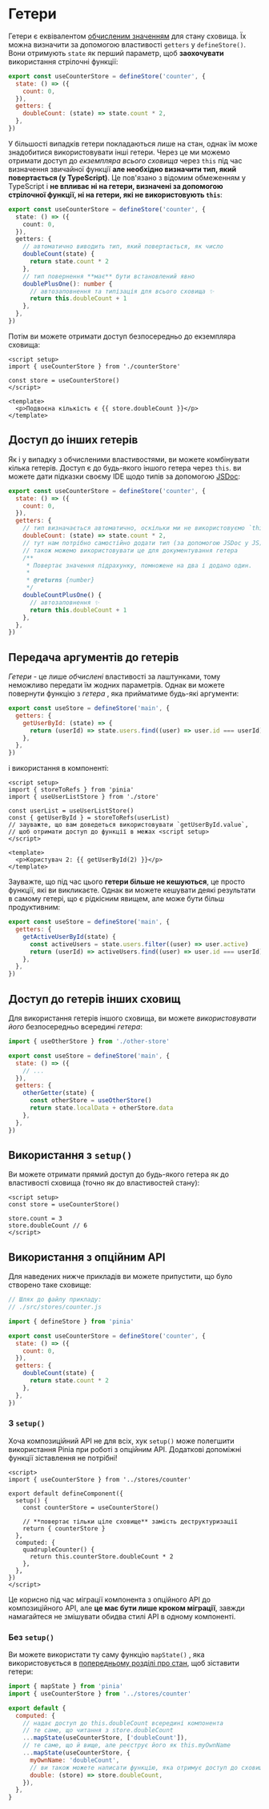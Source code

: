 # Гетери

<VueSchoolLink
  href="https://vueschool.io/lessons/getters-in-pinia"
  title="Дізнайтеся все про гетери у Pinia"
/>

Гетери є еквівалентом [обчисленим значенням](https://vuejs.org/guide/essentials/computed.html) для стану сховища. Їх можна визначити за допомогою властивості `getters` у `defineStore()`. Вони отримують `state` як перший параметр, щоб **заохочувати** використання стрілочні функції:

```js
export const useCounterStore = defineStore('counter', {
  state: () => ({
    count: 0,
  }),
  getters: {
    doubleCount: (state) => state.count * 2,
  },
})
```

У більшості випадків гетери покладаються лише на стан, однак їм може знадобитися використовувати інші гетери. Через це ми можемо отримати доступ до _екземпляра всього сховища_ через `this` під час визначення звичайної функції **але необхідно визначити тип, який повертається (у TypeScript)**. Це пов'язано з відомим обмеженням у TypeScript і **не впливає ні на гетери, визначені за допомогою стрілочної функції, ні на гетери, які не використовують `this`**:

```ts
export const useCounterStore = defineStore('counter', {
  state: () => ({
    count: 0,
  }),
  getters: {
    // автоматично виводить тип, який повертається, як число
    doubleCount(state) {
      return state.count * 2
    },
    // тип повернення **має** бути встановлений явно
    doublePlusOne(): number {
      // автозаповнення та типізація для всього сховища ✨
      return this.doubleCount + 1
    },
  },
})
```

Потім ви можете отримати доступ безпосередньо до екземпляра сховища:

```vue
<script setup>
import { useCounterStore } from './counterStore'

const store = useCounterStore()
</script>

<template>
  <p>Подвоєна кількість є {{ store.doubleCount }}</p>
</template>
```

## Доступ до інших гетерів

Як і у випадку з обчисленими властивостями, ви можете комбінувати кілька гетерів. Доступ є до будь-якого іншого гетера через `this`. ви можете дати підказки своєму IDE щодо типів за допомогою [JSDoc](https://jsdoc.app/tags-returns.html):

```js
export const useCounterStore = defineStore('counter', {
  state: () => ({
    count: 0,
  }),
  getters: {
    // тип визначається автоматично, оскільки ми не використовуємо `this`
    doubleCount: (state) => state.count * 2,
    // тут нам потрібно самостійно додати тип (за допомогою JSDoc у JS). Ми
    // також можемо використовувати це для документування гетера
    /**
     * Повертає значення підрахунку, помножене на два і додано один.
     *
     * @returns {number}
     */
    doubleCountPlusOne() {
      // автозаповнення ✨
      return this.doubleCount + 1
    },
  },
})
```

## Передача аргументів до гетерів

_Гетери_ - це лише _обчислені_ властивості за лаштунками, тому неможливо передати їм жодних параметрів. Однак ви можете повернути функцію з _гетера_ , яка прийматиме будь-які аргументи:

```js
export const useStore = defineStore('main', {
  getters: {
    getUserById: (state) => {
      return (userId) => state.users.find((user) => user.id === userId)
    },
  },
})
```

і використання в компоненті:

```vue
<script setup>
import { storeToRefs } from 'pinia'
import { useUserListStore } from './store'

const userList = useUserListStore()
const { getUserById } = storeToRefs(userList)
// зауважте, що вам доведеться використовувати `getUserById.value`,
// щоб отримати доступ до функції в межах <script setup>
</script>

<template>
  <p>Користувач 2: {{ getUserById(2) }}</p>
</template>
```

Зауважте, що під час цього **гетери більше не кешуються**, це просто функції, які ви викликаєте. Однак ви можете кешувати деякі результати в самому гетері, що є рідкісним явищем, але може бути більш продуктивним:

```js
export const useStore = defineStore('main', {
  getters: {
    getActiveUserById(state) {
      const activeUsers = state.users.filter((user) => user.active)
      return (userId) => activeUsers.find((user) => user.id === userId)
    },
  },
})
```

## Доступ до гетерів інших сховищ

Для використання гетерів іншого сховища, ви можете _використовувати його_ безпосередньо всередині _гетера_:

```js
import { useOtherStore } from './other-store'

export const useStore = defineStore('main', {
  state: () => ({
    // ...
  }),
  getters: {
    otherGetter(state) {
      const otherStore = useOtherStore()
      return state.localData + otherStore.data
    },
  },
})
```

## Використання з `setup()`

Ви можете отримати прямий доступ до будь-якого гетера як до властивості сховища (точно як до властивостей стану):

```vue
<script setup>
const store = useCounterStore()

store.count = 3
store.doubleCount // 6
</script>
```

## Використання з опційним API

<VueSchoolLink
  href="https://vueschool.io/lessons/access-pinia-getters-in-the-options-api"
  title="Доступ до Pinia гетерів через опційний API"
/>

Для наведених нижче прикладів ви можете припустити, що було створено таке сховище:

```js
// Шлях до файлу прикладу:
// ./src/stores/counter.js

import { defineStore } from 'pinia'

export const useCounterStore = defineStore('counter', {
  state: () => ({
    count: 0,
  }),
  getters: {
    doubleCount(state) {
      return state.count * 2
    },
  },
})
```

### З `setup()`

Хоча композиційний API не для всіх, хук `setup()` може полегшити використання Pinia при роботі з опційним API. Додаткові допоміжні функції зіставлення не потрібні!

```vue
<script>
import { useCounterStore } from '../stores/counter'

export default defineComponent({
  setup() {
    const counterStore = useCounterStore()

    // **повертає тільки ціле сховище** замість деструктуризації
    return { counterStore }
  },
  computed: {
    quadrupleCounter() {
      return this.counterStore.doubleCount * 2
    },
  },
})
</script>
```

Це корисно під час міграції компонента з опційного API до композиційного API, але **це має бути лише кроком міграції**, завжди намагайтеся не змішувати обидва стилі API в одному компоненті.

### Без `setup()`

Ви можете використати ту саму функцію `mapState()` , яка використовується в [попередньому розділі про стан](./state.md#options-api), щоб зіставити гетери:

```js
import { mapState } from 'pinia'
import { useCounterStore } from '../stores/counter'

export default {
  computed: {
    // надає доступ до this.doubleCount всередині компонента
    // те саме, що читання з store.doubleCount
    ...mapState(useCounterStore, ['doubleCount']),
    // те саме, що й вище, але реєструє його як this.myOwnName
    ...mapState(useCounterStore, {
      myOwnName: 'doubleCount',
      // ви також можете написати функцію, яка отримує доступ до сховища
      double: (store) => store.doubleCount,
    }),
  },
}
```
